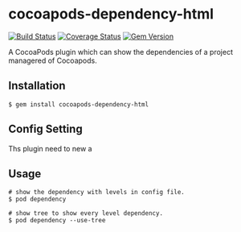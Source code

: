 # cocoapods-dependency-html

[![Build Status](https://travis-ci.org/sfmdev/cocoapods-dependency-html.svg?branch=master)](https://travis-ci.org/sfmdev/cocoapods-dependency-html)
[![Coverage Status](https://coveralls.io/repos/github/sfmdev/cocoapods-dependency-html/badge.svg?branch=master)](https://coveralls.io/github/sfmdev/cocoapods-dependency-html?branch=master)
[![Gem Version](https://badge.fury.io/rb/cocoapods-dependency-html.svg)](https://badge.fury.io/rb/cocoapods-dependency-html)


A CocoaPods plugin which can show the dependencies of a project managered of Cocoapods.

## Installation

    $ gem install cocoapods-dependency-html
## Config Setting
Ths plugin need to new a

## Usage
```shell
# show the dependency with levels in config file.
$ pod dependency

# show tree to show every level dependency.
$ pod dependency --use-tree
```

